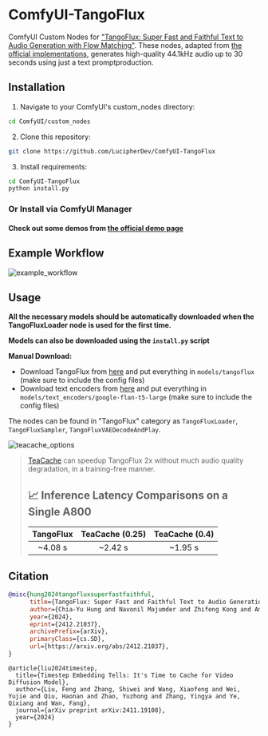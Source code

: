 # ComfyUI-TangoFlux
ComfyUI Custom Nodes for ["TangoFlux: Super Fast and Faithful Text to Audio Generation with Flow Matching"](https://arxiv.org/abs/2412.21037). These nodes, adapted from [the official implementations](https://github.com/declare-lab/TangoFlux/), generates high-quality 44.1kHz audio up to 30 seconds using just a text promptproduction.

## Installation

1. Navigate to your ComfyUI's custom_nodes directory:
```bash
cd ComfyUI/custom_nodes
```

2. Clone this repository:
```bash
git clone https://github.com/LucipherDev/ComfyUI-TangoFlux
```

3. Install requirements:
```bash
cd ComfyUI-TangoFlux
python install.py
```

### Or Install via ComfyUI Manager

#### Check out some demos from [the official demo page](https://tangoflux.github.io/)

## Example Workflow

![example_workflow](https://github.com/user-attachments/assets/afbf7b53-d712-4c9c-a538-53f0dc001f45)

## Usage

**All the necessary models should be automatically downloaded when the TangoFluxLoader node is used for the first time.**

**Models can also be downloaded using the `install.py` script**

**Manual Download:**
- Download TangoFlux from [here](https://huggingface.co/declare-lab/TangoFlux/tree/main) and put everything in `models/tangoflux` (make sure to include the config files)
- Download text encoders from [here](https://huggingface.co/google/flan-t5-large/tree/main) and put everything in `models/text_encoders/google-flan-t5-large` (make sure to include the config files)

The nodes can be found in "TangoFlux" category as `TangoFluxLoader`, `TangoFluxSampler`, `TangoFluxVAEDecodeAndPlay`.

![teacache_options](https://github.com/user-attachments/assets/29e676d9-902b-4ea2-9f72-18d3607996e8)

> [TeaCache](https://github.com/LiewFeng/TeaCache) can speedup TangoFlux 2x without much audio quality degradation, in a training-free manner.
>
>
> ## 📈 Inference Latency Comparisons on a Single A800
> 
> 
> |      TangoFlux      |        TeaCache (0.25)       |    TeaCache (0.4)    |
> |:-------------------:|:----------------------------:|:--------------------:|
> |      ~4.08 s        |        ~2.42 s                |     ~1.95 s         |

## Citation

```bibtex
@misc{hung2024tangofluxsuperfastfaithful,
      title={TangoFlux: Super Fast and Faithful Text to Audio Generation with Flow Matching and Clap-Ranked Preference Optimization}, 
      author={Chia-Yu Hung and Navonil Majumder and Zhifeng Kong and Ambuj Mehrish and Rafael Valle and Bryan Catanzaro and Soujanya Poria},
      year={2024},
      eprint={2412.21037},
      archivePrefix={arXiv},
      primaryClass={cs.SD},
      url={https://arxiv.org/abs/2412.21037}, 
}
```
```
@article{liu2024timestep,
  title={Timestep Embedding Tells: It's Time to Cache for Video Diffusion Model},
  author={Liu, Feng and Zhang, Shiwei and Wang, Xiaofeng and Wei, Yujie and Qiu, Haonan and Zhao, Yuzhong and Zhang, Yingya and Ye, Qixiang and Wan, Fang},
  journal={arXiv preprint arXiv:2411.19108},
  year={2024}
}
```

